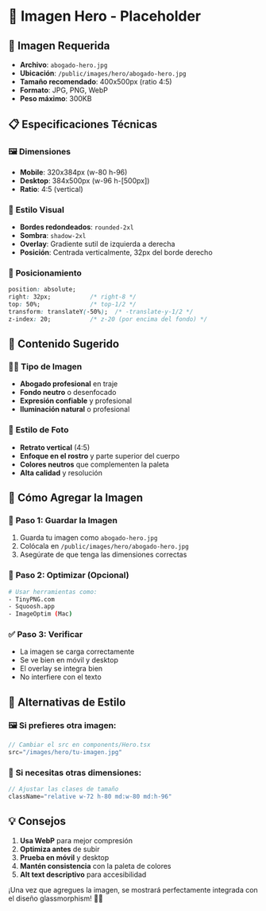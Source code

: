 # 📸 Imagen Hero - Placeholder

## 🎯 **Imagen Requerida**
- **Archivo**: `abogado-hero.jpg`
- **Ubicación**: `/public/images/hero/abogado-hero.jpg`
- **Tamaño recomendado**: 400x500px (ratio 4:5)
- **Formato**: JPG, PNG, WebP
- **Peso máximo**: 300KB

## 📋 **Especificaciones Técnicas**

### 🖼️ **Dimensiones**
- **Mobile**: 320x384px (w-80 h-96)
- **Desktop**: 384x500px (w-96 h-[500px])
- **Ratio**: 4:5 (vertical)

### 🎨 **Estilo Visual**
- **Bordes redondeados**: `rounded-2xl`
- **Sombra**: `shadow-2xl`
- **Overlay**: Gradiente sutil de izquierda a derecha
- **Posición**: Centrada verticalmente, 32px del borde derecho

### 📍 **Posicionamiento**
```css
position: absolute;
right: 32px;           /* right-8 */
top: 50%;              /* top-1/2 */
transform: translateY(-50%);  /* -translate-y-1/2 */
z-index: 20;           /* z-20 (por encima del fondo) */
```

## 🎯 **Contenido Sugerido**

### 👨‍💼 **Tipo de Imagen**
- **Abogado profesional** en traje
- **Fondo neutro** o desenfocado
- **Expresión confiable** y profesional
- **Iluminación natural** o profesional

### 🎨 **Estilo de Foto**
- **Retrato vertical** (4:5)
- **Enfoque en el rostro** y parte superior del cuerpo
- **Colores neutros** que complementen la paleta
- **Alta calidad** y resolución

## 🚀 **Cómo Agregar la Imagen**

### 📁 **Paso 1: Guardar la Imagen**
1. Guarda tu imagen como `abogado-hero.jpg`
2. Colócala en `/public/images/hero/abogado-hero.jpg`
3. Asegúrate de que tenga las dimensiones correctas

### 🎨 **Paso 2: Optimizar (Opcional)**
```bash
# Usar herramientas como:
- TinyPNG.com
- Squoosh.app
- ImageOptim (Mac)
```

### ✅ **Paso 3: Verificar**
- La imagen se carga correctamente
- Se ve bien en móvil y desktop
- El overlay se integra bien
- No interfiere con el texto

## 🎨 **Alternativas de Estilo**

### 🖼️ **Si prefieres otra imagen:**
```jsx
// Cambiar el src en components/Hero.tsx
src="/images/hero/tu-imagen.jpg"
```

### 📐 **Si necesitas otras dimensiones:**
```jsx
// Ajustar las clases de tamaño
className="relative w-72 h-80 md:w-80 md:h-96"
```

## 💡 **Consejos**

1. **Usa WebP** para mejor compresión
2. **Optimiza antes** de subir
3. **Prueba en móvil** y desktop
4. **Mantén consistencia** con la paleta de colores
5. **Alt text descriptivo** para accesibilidad

¡Una vez que agregues la imagen, se mostrará perfectamente integrada con el diseño glassmorphism! 🎨📸







